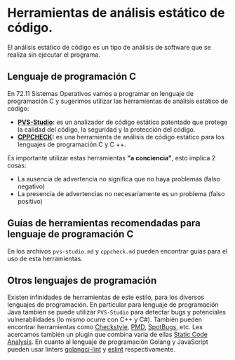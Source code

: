 # Herramientas de análisis estático de código.
El análisis estático de código es un tipo de análisis de software que se realiza sin ejecutar el programa.

## Lenguaje de programación C
En 72.11 Sistemas Operativos vamos a programar en lenguaje de programación C y sugerimos utilizar las herramientas de análisis estático de código:
* **[PVS-Studio](https://pvs-studio.com/en/):** es un analizador de código estático patentado que protege la calidad del código, la seguridad y la protección del código.
* **[CPPCHECK](https://cppcheck.sourceforge.io/):** es una herramienta de análisis de código estático para los lenguajes de programación C y C ++.

Es importante utilizar estas herramientas **"a conciencia"**, esto implica 2 cosas:
* La ausencia de advertencia no significa que no haya problemas (falso negativo)
* La presencia de advertencias no necesariamente es un problema (falso positivo)

## Guías de herramientas recomendadas para lenguaje de programación C

En los archivos `pvs-studio.md` y `cppcheck.md` pueden encontrar guías para el uso de esta herramientas.

## Otros lenguajes de programación
Existen infinidades de herramientas de este estilo, para los diversos lenguajes de programación. En particular para lenguaje de programación Java también se puede utilizar `PVS-Studio` para detectar bugs y potenciales vulnerabilidades (lo mismo ocurre con C++ y C#). También pueden encontrar herramientas como [Checkstyle](https://checkstyle.sourceforge.io/), [PMD](https://github.com/pmd/pmd), [SpotBugs](https://spotbugs.github.io/), etc. Les acercamos también un plugin que combina varia de ellas [Static Code Analysis](https://github.com/Monits/static-code-analysis-plugin). 
En cuanto al lenguaje de programación Golang y JavaScript pueden usar linters [golangci-lint](https://golangci-lint.run/) y [eslint](https://eslint.org/) respectivamente.
